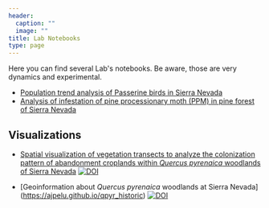 ```yaml
---
header:
  caption: ""
  image: ""
title: Lab Notebooks
type: page
---
```


Here you can find several Lab's notebooks. Be aware, those are very dynamics and experimental. 

- [Population trend analysis of Passerine birds in Sierra Nevada](https://ajpelu.github.io/booksn_dispersantes/)
- [Analysis of infestation of pine processionary moth (PPM) in pine forest of Sierra Nevada](https://ajpelu.github.io/booksn_ppm/)

## Visualizations 

- [Spatial visualization of vegetation transects to analyze the colonization pattern of abandonment croplands within *Quercus pyrenaica* woodlands of Sierra Nevada](https://ajpelu.github.io/qpyr_sp_coloniza/) [![DOI](https://zenodo.org/badge/371296612.svg)](https://zenodo.org/badge/latestdoi/371296612)

- [Geoinformation about *Quercus pyrenaica* woodlands at Sierra Nevada]
(https://ajpelu.github.io/qpyr_historic) [![DOI](https://zenodo.org/badge/117563374.svg)](https://zenodo.org/badge/latestdoi/117563374) 